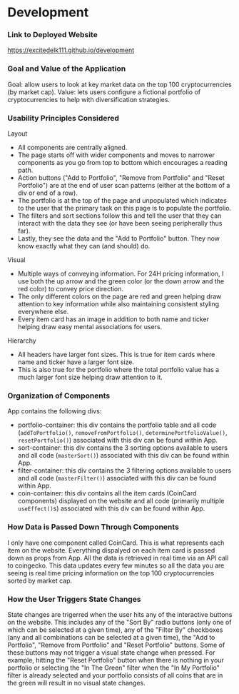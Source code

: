 # Development

### Link to Deployed Website

https://excitedelk111.github.io/development

### Goal and Value of the Application

Goal: allow users to look at key market data on the top 100 cryptocurrencies (by market cap).
Value: lets users configure a fictional portfolio of cryptocurrencies to help with diversification strategies.

### Usability Principles Considered

Layout

- All components are centrally aligned.
- The page starts off with wider components and moves to narrower components as you go from
  top to bottom which encourages a reading path.
- Action buttons ("Add to Portfolio", "Remove from Portfolio" and "Reset Portfolio") are at
  the end of user scan patterns (either at the bottom of a div or end of a row).
- The portfolio is at the top of the page and unpopulated which indicates to the user that
  the primary task on this page is to populate the portfolio.
- The filters and sort sections follow this and tell the user that they can interact with the
  data they see (or have been seeing peripherally thus far).
- Lastly, they see the data and the "Add to Portfolio" button. They now know exactly what they
  can (and should) do.

Visual

- Multiple ways of conveying information. For 24H pricing information, I use both the up arrow
  and the green color (or the down arrow and the red color) to convey price direction.
- The only different colors on the page are red and green helping draw attention to key information
  while also maintaining consistent styling everywhere else.
- Every item card has an image in addition to both name and ticker helping draw easy mental
  associations for users.

Hierarchy

- All headers have larger font sizes. This is true for item cards where name and ticker have a
  larger font size.
- This is also true for the portfolio where the total portfolio value has a much larger font size
  helping draw attention to it.

### Organization of Components

App contains the following divs:

- portfolio-container: this div contains the portfolio table and all code
  (`addToPortfolio()`, `removeFromPortfolio()`, `determinePortfolioValue()`,
  `resetPortfolio()`) associated with this div can be found within App.
- sort-container: this div contains the 3 sorting options available to users and
  all code (`masterSort()`) associated with this div can be found within App.
- filter-container: this div contains the 3 filtering options available to users and
  all code (`masterFilter()`) associated with this div can be found within App.
- coin-container: this div contains all the item cards (CoinCard components) displayed
  on the website and all code (primarily multiple `useEffect()`s) associated with this
  div can be found within App.

### How Data is Passed Down Through Components

I only have one component called CoinCard. This is what represents each item on the website.
Everything dispalyed on each item card is passed down as props from App. All the data is
retrieved in real time via an API call to coingecko. This data updates every few minutes
so all the data you are seeing is real time pricing information on the top 100 cryptocurrencies
sorted by market cap.

### How the User Triggers State Changes

State changes are trigerred when the user hits any of the interactive buttons on the website.
This includes any of the "Sort By" radio buttons (only one of which can be selected at a given time),
any of the "Filter By" checkboxes (any and all combinations can be selected at a given time), the
"Add to Portfolio", "Remove from Portfolio" and "Reset Portfolio" buttons. Some of these buttons
may not trigger a visual state change when pressed. For example, hitting the "Reset Portfolio"
button when there is nothing in your portfolio or selecting the "In The Green" filter when the
"In My Portfolio" filter is already selected and your portfolio consists of all coins that are
in the green will result in no visual state changes.
